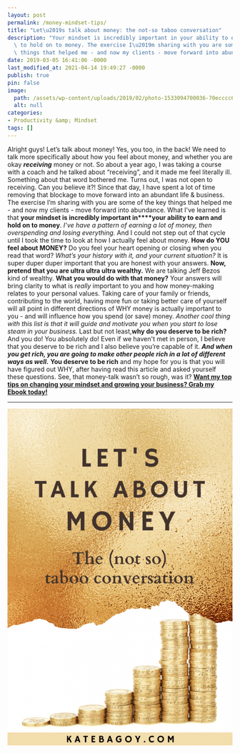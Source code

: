 ```yaml
---
layout: post
permalink: /money-mindset-tips/
title: "Let\u2019s talk about money: the not-so taboo conversation"
description: "Your mindset is incredibly important in your ability to earn money and\
  \ to hold on to money. The exercise I\u2019m sharing with you are some of the key\
  \ things that helped me - and now my clients - move forward into abundance."
date: 2019-03-05 16:41:06 -0000
last_modified_at: 2021-04-14 19:49:27 -0000
publish: true
pin: false
image:
  path: /assets/wp-content/uploads/2019/02/photo-1533094700036-70ecccc6f047.jpeg
  alt: null
categories:
- Productivity &amp; Mindset
tags: []
---
```

Alright guys! Let’s talk about money! Yes, you too, in the back! We need to talk more specifically about how you feel about money, and whether you are okay **_receiving_** money or not. So about a year ago, I was taking a course with a coach and he talked about “receiving”, and it made me feel literally ill. Something about that word bothered me.  Turns out, I was not open to receiving. Can you believe it?! Since that day, I have spent a lot of time removing that blockage to move forward into an abundant life & business. The exercise I’m sharing with you are some of the key things that helped me - and now my clients - move forward into abundance. What I've learned is that **your mindset is incredibly important in****your ability to earn and hold on to money**.  _I’ve have a pattern of earning a lot of money, then overspending and losing everything._ And I could not step out of that cycle until I took the time to look at how I actually feel about money. **How do YOU feel about MONEY?** Do you feel your heart opening or closing when you read that word? _What’s your history with it, and your current situation?_ It is super duper duper important that you are honest with your answers. **Now, pretend that you are ultra ultra ultra wealthy.** We are talking Jeff Bezos kind of wealthy. **What you would do with that money?** Your answers will bring clarity to what is _really_ important to you and how money-making relates to your personal values. Taking care of your family or friends, contributing to the world, having more fun or taking better care of yourself will all point in different directions of WHY money is actually important to you - and will influence how you spend (or save) money. _Another cool thing with this list is that it will guide and motivate you when you start to lose steam in your business._ Last but not least,**why do you deserve to be rich?** And you do! You absolutely do!  Even if we haven't met in person, I believe that you deserve to be rich and I also believe you’re capable of it.  **_And when you get rich, you are going to make other people rich in a lot of different ways as well._** **You deserve to be rich** and my hope for you is that you will have figured out WHY, after having read this article and asked yourself these questions. See, that money-talk wasn’t so rough, was it? [**Want my top tips on changing your mindset and growing your business? Grab my Ebook today!**](https://go.katebagoy.com/ebook)

* * *

![](/assets/wp-content/uploads/2019/03/Moneymindset-683x1024.png)
